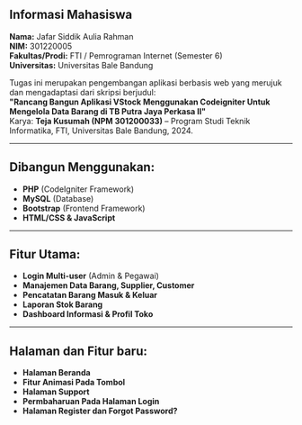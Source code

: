 ## Informasi Mahasiswa

**Nama:** Jafar Siddik Aulia Rahman  
**NIM:** 301220005  
**Fakultas/Prodi:** FTI / Pemrograman Internet (Semester 6)  
**Universitas:** Universitas Bale Bandung  

Tugas ini merupakan pengembangan aplikasi berbasis web yang merujuk dan mengadaptasi dari skripsi berjudul:  
**"Rancang Bangun Aplikasi VStock Menggunakan Codeigniter Untuk Mengelola Data Barang di TB Putra Jaya Perkasa II"**  
Karya: **Teja Kusumah (NPM 301200033)** – Program Studi Teknik Informatika, FTI, Universitas Bale Bandung, 2024.  

---

## Dibangun Menggunakan:

- **PHP** (CodeIgniter Framework)  
- **MySQL** (Database)  
- **Bootstrap** (Frontend Framework)  
- **HTML/CSS & JavaScript**  

---

## Fitur Utama:

- **Login Multi-user** (Admin & Pegawai)  
- **Manajemen Data Barang, Supplier, Customer**  
- **Pencatatan Barang Masuk & Keluar**  
- **Laporan Stok Barang**  
- **Dashboard Informasi & Profil Toko**

---

## Halaman dan Fitur baru:

- **Halaman Beranda** 
- **Fitur Animasi Pada Tombol**  
- **Halaman Support**  
- **Permbaharuan Pada Halaman Login**  
- **Halaman Register dan Forgot Password?**